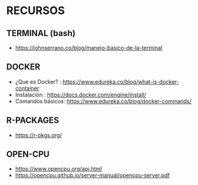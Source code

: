 
# RECURSOS

## TERMINAL (bash)
* https://johnserrano.co/blog/manejo-basico-de-la-terminal

## DOCKER
* ¿Que es Docker? :  https://www.edureka.co/blog/what-is-docker-container
* Instalación :  https://docs.docker.com/engine/install/ 
* Comandos básicos: https://www.edureka.co/blog/docker-commands/

## R-PACKAGES
* https://r-pkgs.org/

## OPEN-CPU
* https://www.opencpu.org/api.html
* https://opencpu.github.io/server-manual/opencpu-server.pdf
